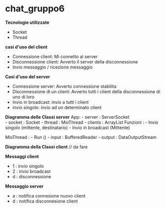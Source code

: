 # chat_gruppo6

**Tecnologie utilizzate**
  - Socket
  - Thread


**casi d'uso del client**
 - Connessione client: Mi connetto al server
 - Disconnessione client: Avverto il server della disconnessione
 - Invio messaggio / ricezione messaggio

**Casi d'uso del server**
  - Connessione server: Avverto connessione stabilita
  - Disconnessione di un client: Avverto tutti i client della disconnessione di uno di loro
  - Invio in broadcast: invio a tutti i client
  - invio singolo: invio ad un determinato client


**Diagramma delle Classi server**
  App: 
    - server : ServerSocket  
    - socket : Socket 
    - thread : MioThread
    - clients :   ArrayList
    Funzioni : 
      - Invio singolo (mittente, destinatario)
      - Invio in broadcast (Mittente)
    
  MioThread : 
    - Run () 
    - input : BufferedReader
    - output : DataOutputStream


**Diagramma della Classi client**
// da fare



**Messaggi client** 
  - 1 : invio singolo
  - 2 : invio broadcast
  - d : disconnessione

**Messaggio server**
  - a : notifica connesione nuovo client
  - d : notifica disconnesione client   
